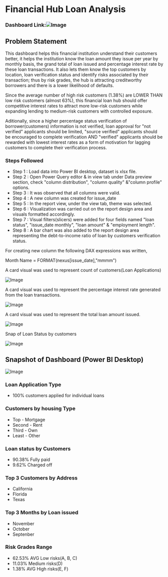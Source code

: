 
# Financial Hub Loan Analysis
### Dashboard Link:![Image](https://github.com/user-attachments/assets/6138a8f4-a939-4431-b432-a5d8429ec92a)
## Problem Statement
This dashboard helps this financial institution understand their customers better, it helps the institution know the loan amount they issue per year by monthly basis, the grand total of loan issued and percentage interest rate by these loan transactions. It also lets them know the top customers by location, loan verification status and identify risks associated by their transaction; thus by risk grades, the hub is attracting creditworthy borrowers and there is a lower likelihood of defaults.

Since the average number of high risk customers (1.38%) are LOWER THAN low risk customers (almost 63%), this financial loan hub should offer competitive interest rates to attract more low-risk customers while expanding lending to medium-risk customers with controlled exposure.

Aditionally, since a higher percentage status verification of borrower(customers) information is not verified, loan approval for "not verified" applicants should be limited, "source verified" applicants should be encouraged to complete verification AND "verified" applicants should be rewarded with lowest interest rates as a form of motivation for lagging customers to complete their verification process.

### Steps Followed
- Step 1 : Load data into Power BI desktop, dataset is xlsx file.
- Step 2 : Open Power Query editor & in view tab under Data preview section, check "column distribution", "column quality" &"column profile" options.
- Step 3 : It was observed that all columns were valid.
- Step 4 : A new column was created for issue_date
- Step 5 : In the report view, under the view tab, theme was selected.
- Step 6 : Visualization was carried out on the report design area and visuals formatted accordingly.
- Step 7 : Visual filters(slicers) were added for four fields named "loan status", "issue_date monthly", "loan amount" & "employment length".
- Step 8 : A bar chart was also added to the report design area representing the debt-to-income ratio of loan by customers verification status.

For creating new column the following DAX expressions was written,

Month Name = FORMAT(nexus[issue_date],"mmmm")


A card visual was used to represent count of customers(Loan Applications)

![Image](https://github.com/user-attachments/assets/e129ef81-e9f5-4724-8e8a-15952164f656)

A card visual was used to represent the percentage interest rate generated from the loan transactions.

![Image](https://github.com/user-attachments/assets/de76e8f3-65b1-44b0-9b0e-df1b6f6c70df)

A card visual was used to represent the total loan amount issued.

![Image](https://github.com/user-attachments/assets/6b4bc277-4a78-476e-b391-989f12e040df)

Snap of Loan Status by customers

![Image](https://github.com/user-attachments/assets/eebb7ca4-b793-480d-9eef-ddccc6f0abef)

## Snapshot of Dashboard (Power BI Desktop)

![Image](https://github.com/user-attachments/assets/6138a8f4-a939-4431-b432-a5d8429ec92a)

### Loan Application Type
- 100% customers applied for individual loans
### Customers by housing Type
- Top - Mortgage
- Second - Rent
- Third - Own
- Least - Other
### Loan status by Customers
- 90.38% Fully paid
- 9.62% Charged off 
### Top 3 Customers by Address
- California
- Florida 
- Texas
### Top 3 Months by Loan issued
- November 
- October
- Septenber
### Risk Grades Range
- 62.53% AVG Low risks(A, B, C)
- 11.03% Medium risks(D)
- 1.38% AVG High risks(E, F)

